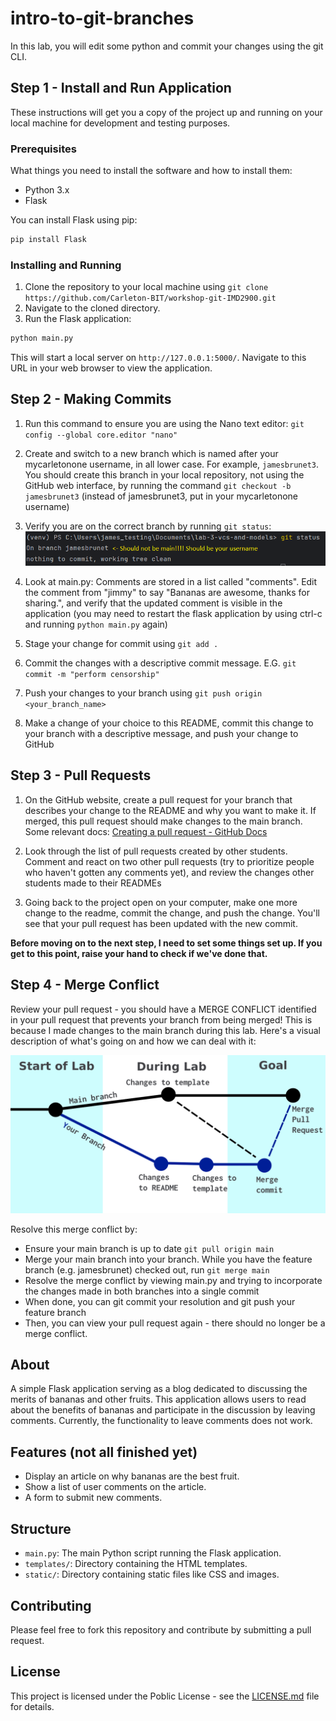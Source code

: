 # intro-to-git-branches

In this lab, you will edit some python and commit your changes using the git CLI.

## Step 1 - Install and Run Application

These instructions will get you a copy of the project up and running on your local machine for development and testing purposes.

### Prerequisites

What things you need to install the software and how to install them:

- Python 3.x
- Flask

You can install Flask using pip:

```bash
pip install Flask
```

### Installing and Running

1. Clone the repository to your local machine using `git clone https://github.com/Carleton-BIT/workshop-git-IMD2900.git`
2. Navigate to the cloned directory.
3. Run the Flask application:

```bash
python main.py
```

This will start a local server on `http://127.0.0.1:5000/`. Navigate to this URL in your web browser to view the application.

## Step 2 - Making Commits

1) Run this command to ensure you are using the Nano text editor: `git config --global core.editor "nano" `

2) Create and switch to a new branch which is named after your mycarletonone username, in all lower case. For example, `jamesbrunet3`. You should create this branch in your local repository, not using the GitHub web interface, by running the command `git checkout -b jamesbrunet3` (instead of jamesbrunet3, put in your mycarletonone username)

3) Verify you are on the correct branch by running `git status`:
![](check-branch.png)

4) Look at main.py: Comments are stored in a list called "comments". Edit the comment from "jimmy" to say "Bananas are awesome, thanks for sharing.", and verify that the updated comment is visible in the application (you may need to restart the flask application by using ctrl-c and running `python main.py` again)

5) Stage your change for commit using `git add .`

6) Commit the changes with a descriptive commit message. E.G. `git commit -m "perform censorship"`

7) Push your changes to your branch using `git push origin <your_branch_name>`

8) Make a change of your choice to this README, commit this change to your branch with a descriptive message, and push your change to GitHub

## Step 3 - Pull Requests

1) On the GitHub website, create a pull request for your branch that describes your change to the README and why you want to make it. If merged, this pull request should make changes to the main branch. Some relevant docs: [Creating a pull request - GitHub Docs](https://docs.github.com/en/pull-requests/collaborating-with-pull-requests/proposing-changes-to-your-work-with-pull-requests/creating-a-pull-request#creating-the-pull-request)

2) Look through the list of pull requests created by other students. Comment and react on two other pull requests (try to prioritize people who haven't gotten any comments yet), and review the changes other students made to their READMEs

3) Going back to the project open on your computer, make one more change to the readme, commit the change, and push the change. You'll see that your pull request has been updated with the new commit.

**Before moving on to the next step, I need to set some things set up. If you get to this point, raise your hand to check if we've done that.**

## Step 4 - Merge Conflict

Review your pull request - you should have a MERGE CONFLICT identified in your pull request that prevents your branch from being merged! This is because I made changes to the main branch during this lab. Here's a visual description of what's going on and how we can deal with it:

![](Git%20Lab%20Explanation%20Commit%20Tree.png)

Resolve this merge conflict by:

- Ensure your main branch is up to date `git pull origin main`
- Merge your main branch into your branch. While you have the feature branch (e.g. jamesbrunet) checked out, run `git merge main`
- Resolve the merge conflict by viewing main.py and trying to incorporate the changes made in both branches into a single commit
- When done, you can git commit your resolution and git push your feature branch
- Then, you can view your pull request again - there should no longer be a merge conflict.

## About

A simple Flask application serving as a blog dedicated to discussing the merits of bananas and other fruits. This application allows users to read about the benefits of bananas and participate in the discussion by leaving comments. Currently, the functionality to leave comments does not work.

## Features (not all finished yet)

- Display an article on why bananas are the best fruit.
- Show a list of user comments on the article.
- A form to submit new comments.

## Structure

- `main.py`: The main Python script running the Flask application.
- `templates/`: Directory containing the HTML templates.
- `static/`: Directory containing static files like CSS and images.

## Contributing

Please feel free to fork this repository and contribute by submitting a pull request.

## License

This project is licensed under the Poblic License - see the [LICENSE.md](LICENSE.md) file for details.
